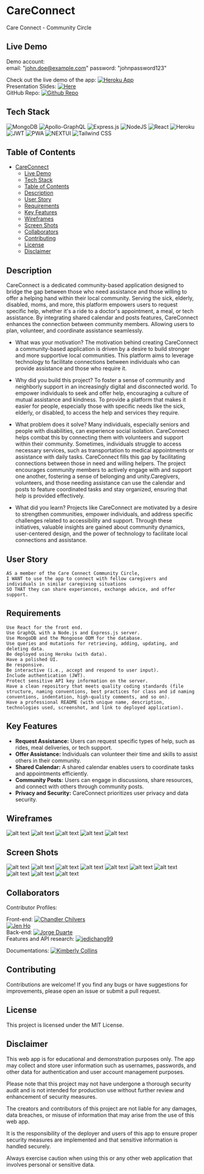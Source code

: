 # CareConnect

Care Connect - Community Circle

## Live Demo

Demo account: 
<br>
email: "john.doe@example.com"
password: "johnpassword123"


Check out the live demo of the app: [![Heroku App](https://img.shields.io/badge/Heroku-Deployed-blueviolet?logo=heroku)](https://care-connect-378fa5174d96.herokuapp.com/)
<br>
Presentation Slides: [![Here](https://img.shields.io/badge/Google_Slides-Deployed-blueviolet?logo=Google&)](https://docs.google.com/presentation/d/1RjIZjl0G9_lSB3-7fKbuHJAO_isZM33KwT34OEkrZ9s/edit#slide=id.g27caa58f48d_3_959)
<br>
GitHub Repo: [![Github Repo](https://img.shields.io/badge/GitHub_Project_Board-Deployed-blue?logo=github)](https://github.com/jenho-webdev/CareConnect)

## Tech Stack

![MongoDB](https://img.shields.io/badge/MongoDB-%234ea94b.svg?style=for-the-badge&logo=mongodb&logoColor=white)
![Apollo-GraphQL](https://img.shields.io/badge/-ApolloGraphQL-311C87?style=for-the-badge&logo=apollo-graphql)
![Express.js](https://img.shields.io/badge/express.js-%23404d59.svg?style=for-the-badge&logo=express&logoColor=%2361DAFB)
![NodeJS](https://img.shields.io/badge/node.js-6DA55F?style=for-the-badge&logo=node.js&logoColor=white)
![React](https://img.shields.io/badge/react-%2320232a.svg?style=for-the-badge&logo=react&logoColor=%2361DAFB)
![Heroku](https://img.shields.io/badge/heroku-%23430098.svg?style=for-the-badge&logo=heroku&logoColor=white)
![JWT](https://img.shields.io/badge/JWT-black?style=for-the-badge&logo=JSON%20web%20tokens)
![PWA](https://img.shields.io/badge/PWA-black?style=for-the-badge&logo=JSON%20web%20tokens)
![NEXTUI](https://img.shields.io/badge/NEXTUI-black?style=for-the-badge&logo=JSON%20web%20tokens)
![Tailwind CSS](https://img.shields.io/badge/Tailwind_CSS-38B2AC?style=for-the-badge&logo=tailwind-css&logoColor=white)

## Table of Contents

- [CareConnect](#careconnect)
  - [Live Demo](#live-demo)
  - [Tech Stack](#tech-stack)
  - [Table of Contents](#table-of-contents)
  - [Description](#description)
  - [User Story](#user-story)
  - [Requirements](#requirements)
  - [Key Features](#key-features)
  - [Wireframes](#wireframes)
  - [Screen Shots](#screen-shots)
  - [Collaborators](#collaborators)
  - [Contributing](#contributing)
  - [License](#license)
  - [Disclaimer](#disclaimer)

## Description

CareConnect is a dedicated community-based application designed to bridge the gap between those who need assistance and those willing to offer a helping hand within their local community. Serving the sick, elderly, disabled, moms, and more, this platform empowers users to request specific help, whether it's a ride to a doctor's appointment, a meal, or tech assistance. By integrating shared calendar and posts features, CareConnect enhances the connection between community members. Allowing users to plan, volunteer, and coordinate assistance seamlessly.

- What was your motivation? The motivation behind creating CareConnect a community-based application is driven by a desire to build stronger and more supportive local communities. This platform aims to leverage technology to facilitate connections between individuals who can provide assistance and those who require it.

- Why did you build this project? To foster a sense of community and neighborly support in an increasingly digital and disconnected world. To empower individuals to seek and offer help, encouraging a culture of mutual assistance and kindness. To provide a platform that makes it easier for people, especially those with specific needs like the sick, elderly, or disabled, to access the help and services they require.
  
- What problem does it solve? Many individuals, especially seniors and people with disabilities, can experience social isolation. CareConnect helps combat this by connecting them with volunteers and support within their community. Sometimes, individuals struggle to access necessary services, such as transportation to medical appointments or assistance with daily tasks. CareConnect fills this gap by facilitating connections between those in need and willing helpers. The project encourages community members to actively engage with and support one another, fostering a sense of belonging and unity.Caregivers, volunteers, and those needing assistance can use the calendar and posts to feature coordinated tasks and stay organized, ensuring that help is provided effectively.
  
- What did you learn? Projects like CareConnect are motivated by a desire to strengthen communities, empower individuals, and address specific challenges related to accessibility and support. Through these initiatives, valuable insights are gained about community dynamics, user-centered design, and the power of technology to facilitate local connections and assistance.
  
## User Story

```
AS a member of the Care Connect Community Circle, 
I WANT to use the app to connect with fellow caregivers and individuals in similar caregiving situations 
SO THAT they can share experiences, exchange advice, and offer support.
```

## Requirements

```
Use React for the front end.
Use GraphQL with a Node.js and Express.js server.
Use MongoDB and the Mongoose ODM for the database.
Use queries and mutations for retrieving, adding, updating, and deleting data.
Be deployed using Heroku (with data).
Have a polished UI.
Be responsive.
Be interactive (i.e., accept and respond to user input).
Include authentication (JWT).
Protect sensitive API key information on the server.
Have a clean repository that meets quality coding standards (file structure, naming conventions, best practices for class and id naming conventions, indentation, high-quality comments, and so on).
Have a professional README (with unique name, description, technologies used, screenshot, and link to deployed application).
```


## Key Features

- **Request Assistance:** Users can request specific types of help, such as rides, meal deliveries, or tech support.
- **Offer Assistance:** Individuals can volunteer their time and skills to assist others in their community.
- **Shared Calendar:** A shared calendar enables users to coordinate tasks and appointments efficiently.
- **Community Posts:** Users can engage in discussions, share resources, and connect with others through community posts.
- **Privacy and Security:** CareConnect prioritizes user privacy and data security.

## Wireframes

![alt text](assets/images/ScreenShot.png)
![alt text](assets/images/ScreenShot1.png)
![alt text](assets/images/ScreenShot2.png)
![alt text](assets/images/ScreenShot3.png)
![alt text](assets/images/ScreenShot4.png)


## Screen Shots

![alt text](assets/images/ScreenShot5.png)
![alt text](assets/images/ScreenShot6.png)
![alt text](assets/images/ScreenShot7.png)
![alt text](assets/images/ScreenShot8.png)
![alt text](assets/images/ScreenShot9.png)
![alt text](assets/images/ScreenShot10.png)
![alt text](assets/images/ScreenShot11.png)
![alt text](assets/images/ScreenShot12.png)
![alt text](assets/images/install_local.png)
![alt text](assets/images/PWA_logo.png)

## Collaborators

Contributor Profiles:

Front-end: 
[![Chandler Chilvers](https://img.shields.io/badge/Github-cwchilvers-blue?style=flat&logo=GitHub&link=https://github.com/cwchilvers/)](https://github.com/cwchilvers)
<br>
[![Jen Ho](https://img.shields.io/badge/Github-jenho--webdev-purple?style=flat&logo=GitHub&link=https://github.com/jenho-webdev)](https://github.com/jenho-webdev)
<br>
Back-end: 
[![Jorge Duarte](https://img.shields.io/badge/Github-saduhub-blue?style=flat&logo=GitHub&link=https://github.com/cwchilvers/)](https://github.com/saduhub)
<br>
Features and API research:
[![jedichang99](https://img.shields.io/badge/Github-Kimberlyc1904-blue?style=flat&logo=GitHub&link=Kimberlyc1904)](https://github.com/jedichang99)

Documentations:
[![Kimberly Collins](https://img.shields.io/badge/Github-Kimberlyc1904-blue?style=flat&logo=GitHub&link=Kimberlyc1904)](https://github.com/Kimberlyc1904)

## Contributing

Contributions are welcome! If you find any bugs or have suggestions for improvements, please open an issue or submit a pull request.

## License

This project is licensed under the MIT License.

## Disclaimer

This web app is for educational and demonstration purposes only. The app may collect and store user information such as usernames, passwords, and other data for authentication and user account management purposes.

Please note that this project may not have undergone a thorough security audit and is not intended for production use without further review and enhancement of security measures.

The creators and contributors of this project are not liable for any damages, data breaches, or misuse of information that may arise from the use of this web app.

It is the responsibility of the deployer and users of this app to ensure proper security measures are implemented and that sensitive information is handled securely.

Always exercise caution when using this or any other web application that involves personal or sensitive data.
